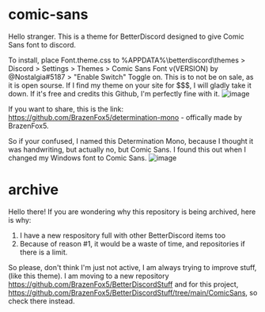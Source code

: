 # comic-sans
Hello stranger.
This is a theme for BetterDiscord designed to give Comic Sans font to discord.


To install, place Font.theme.css to %APPDATA%\betterdiscord\themes > Discord > Settings > Themes > Comic Sans Font v(VERSION) by @Nostalgia#5187 > "Enable Switch" Toggle on.
This is to not be on sale, as it is open sourse. If I find my theme on your site for $$$, I will gladly take it down. If it's free and credits this Github, I'm perfectly fine with it.
![image](https://user-images.githubusercontent.com/80448295/113499383-790afd00-94ca-11eb-9536-957de015ed8b.png)




If you want to share, this is the link: https://github.com/BrazenFox5/determination-mono - offically made by BrazenFox5.

So if your confused, I named this Determination Mono, because I thought it was handwriting, but actually no, but Comic Sans. I found this out when I changed my Windows font to Comic Sans. ![image](https://user-images.githubusercontent.com/80448295/113499368-609ae280-94ca-11eb-919b-a09f99670d7b.png)


# archive
Hello there! If you are wondering why this repository is being archived, here is why:
1. I have a new respository full with other BetterDiscord items too
2. Because of reason #1, it would be a waste of time, and repositories if there is a limit.

So please, don't think I'm just not active, I am always trying to improve stuff, (like this theme). I am moving to a new repository https://github.com/BrazenFox5/BetterDiscordStuff and for this project, https://github.com/BrazenFox5/BetterDiscordStuff/tree/main/ComicSans, so check there instead.
